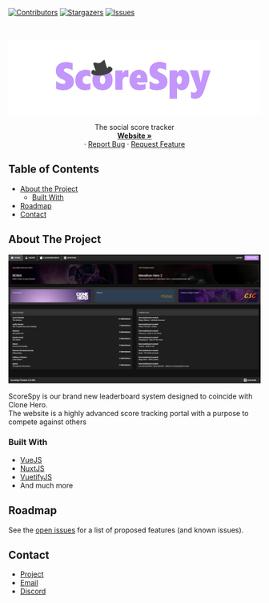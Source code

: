 [![Contributors][contributors-shield]][contributors-url]
[![Stargazers][stars-shield]][stars-url]
[![Issues][issues-shield]][issues-url]

<br />
<p align="center">
  <a href="https://github.com/ScoreSpy/Issues">
    <img src="images/scorespy_banner.png" alt="Logo" width="600" height="150">
  </a>

  <p align="center">
    The social score tracker
    <br />
    <a href="https://scorespy.online/"><strong>Website »</strong></a>
    <br />
    ·
    <a href="https://github.com/ScoreSpy/Issues/issues">Report Bug</a>
    ·
    <a href="https://github.com/ScoreSpy/Issues/issues">Request Feature</a>
  </p>
</p>

## Table of Contents

* [About the Project](#about-the-project)
  * [Built With](#built-with)
* [Roadmap](#roadmap)
* [Contact](#contact)

## About The Project

[![Product Name Screen Shot][product-screenshot]](https://example.com)

ScoreSpy is our brand new leaderboard system designed to coincide with Clone Hero.<br>
The website is a highly advanced score tracking portal with a purpose to compete against others 

### Built With

* [VueJS](https://vuejs.org/)
* [NuxtJS](https://nuxtjs.org/)
* [VuetifyJS](https://vuetifyjs.com/)
* And much more

## Roadmap

See the [open issues](https://github.com/ScoreSpy/Issues/issues) for a list of proposed features (and known issues).

## Contact
* [Project](https://github.com/ScoreSpy/Issues)
* [Email](mailto:ahrianadev@gmail.com)
* [Discord](https://discord.com/invite/ZjkX22u)

[contributors-shield]: https://img.shields.io/github/contributors/ScoreSpy/repo.svg?style=flat-square
[contributors-url]: https://github.com/ScoreSpy/repo/graphs/contributors
[stars-shield]: https://img.shields.io/github/stars/ScoreSpy/repo.svg?style=flat-square
[stars-url]: https://github.com/ScoreSpy/repo/stargazers
[issues-shield]: https://img.shields.io/github/issues/ScoreSpy/repo.svg?style=flat-square
[issues-url]: https://github.com/ScoreSpy/repo/issues
[product-screenshot]: images/main.png
